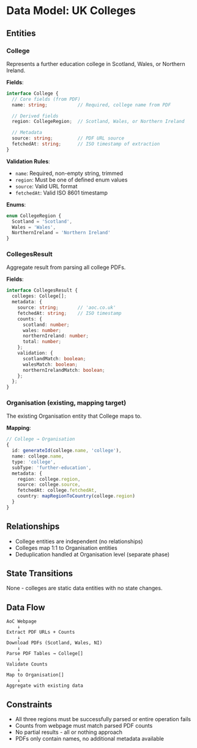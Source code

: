 # Data Model: UK Colleges

## Entities

### College
Represents a further education college in Scotland, Wales, or Northern Ireland.

**Fields**:
```typescript
interface College {
  // Core fields (from PDF)
  name: string;           // Required, college name from PDF

  // Derived fields
  region: CollegeRegion;  // Scotland, Wales, or Northern Ireland

  // Metadata
  source: string;         // PDF URL source
  fetchedAt: string;      // ISO timestamp of extraction
}
```

**Validation Rules**:
- `name`: Required, non-empty string, trimmed
- `region`: Must be one of defined enum values
- `source`: Valid URL format
- `fetchedAt`: Valid ISO 8601 timestamp

**Enums**:
```typescript
enum CollegeRegion {
  Scotland = 'Scotland',
  Wales = 'Wales',
  NorthernIreland = 'Northern Ireland'
}
```

### CollegesResult
Aggregate result from parsing all college PDFs.

**Fields**:
```typescript
interface CollegesResult {
  colleges: College[];
  metadata: {
    source: string;       // 'aoc.co.uk'
    fetchedAt: string;    // ISO timestamp
    counts: {
      scotland: number;
      wales: number;
      northernIreland: number;
      total: number;
    };
    validation: {
      scotlandMatch: boolean;
      walesMatch: boolean;
      northernIrelandMatch: boolean;
    };
  };
}
```

### Organisation (existing, mapping target)
The existing Organisation entity that College maps to.

**Mapping**:
```typescript
// College → Organisation
{
  id: generateId(college.name, 'college'),
  name: college.name,
  type: 'college',
  subType: 'further-education',
  metadata: {
    region: college.region,
    source: college.source,
    fetchedAt: college.fetchedAt,
    country: mapRegionToCountry(college.region)
  }
}
```

## Relationships
- College entities are independent (no relationships)
- Colleges map 1:1 to Organisation entities
- Deduplication handled at Organisation level (separate phase)

## State Transitions
None - colleges are static data entities with no state changes.

## Data Flow
```
AoC Webpage
    ↓
Extract PDF URLs + Counts
    ↓
Download PDFs (Scotland, Wales, NI)
    ↓
Parse PDF Tables → College[]
    ↓
Validate Counts
    ↓
Map to Organisation[]
    ↓
Aggregate with existing data
```

## Constraints
- All three regions must be successfully parsed or entire operation fails
- Counts from webpage must match parsed PDF counts
- No partial results - all or nothing approach
- PDFs only contain names, no additional metadata available